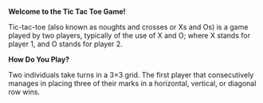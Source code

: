 <b>Welcome to the Tic Tac Toe Game! </b>

Tic-tac-toe (also known as noughts and crosses or Xs and Os) is a game played by two players, typically of the use of X and O; where X stands for player 1, and O stands for player 2. 

<b> How Do You Play? </b>

Two individuals take turns in a 3×3 grid. The first player that consecutively manages in placing three of their marks in a horizontal, vertical, or diagonal row wins.

